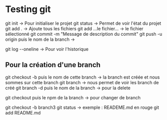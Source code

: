 # Testing git

git init -> Pour initialiser le projet
git status -> Permet de voir l'état du projet
git add . -> Ajoute tous les fichiers
git add ...le fichier... -> le fichier sélectionné
git commit -m "Message de description du commit"
git push -u origin   puis le nom de la branch -> 


git log --oneline  -> Pour voir l'historique




## Pour la création d'une branch
git checkout -b   puis le nom de cette branch -> la branch est créée et nous sommes sur cette branch
git branch -> nous permet de voir les branch de créé
git branch -d    puis le nom de la branch  -> pour la delete

git checkout  puis le npm de la branch  -> pour changer de branch



git checkout -b branch3
git status -> exemple : READEME.md en rouge
git add README.md

